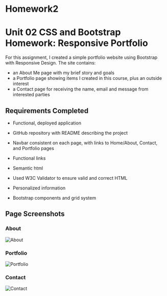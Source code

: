 # Homework2
# Unit 02 CSS and Bootstrap Homework: Responsive Portfolio

For this assignment, I created a simple portfolio website using Bootstrap with Responsive Design.  The site contains:
* an About Me page with my brief story and goals
* a Portfolio page showing items I created in this course, plus an outside interest
* a Contact page for receiving the name, email and message from interested parties


## Requirements Completed

* Functional, deployed application

* GitHub repository with README describing the project

* Navbar consistent on each page, with links to Home/About, Contact, and Portfolio pages

* Functional links

* Semantic html

* Used W3C Validator to ensure valid and correct HTML

* Personalized information

* Bootstrap components and grid system

## Page Screenshots

### About
![About]()

### Portfolio
![Portfolio]()

### Contact
![Contact]()


